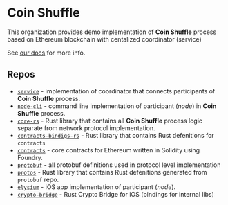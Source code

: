 # Coin Shuffle

This organization provides demo implementation of **Coin Shuffle** process based on Ethereum blockchain with centalized coordinator (service)

See [our docs](https://coin-shuffle.github.io/docs/) for more info.

## Repos

+ [`service`](https://github.com/coin-shuffle/service) - implementation of coordinator that
  connects participants of **Coin Shuffle** process.
+ [`node-cli`](https://github.com/coin-shuffle/node-cli) - command line implementation of participant (_node_)
  in **Coin Shuffle** process.
+ [`core-rs`](https://github.com/coin-shuffle/core-rs) - Rust library that contains all **Coin Shuffle**
  process logic separate from network protocol implementation.
+ [`contracts-bindigs-rs`](https://github.com/coin-shuffle/contracts-bindings-rs) - Rust library that contains
  Rust defenitions for `contracts`
+ [`contracts`](https://github.com/coin-shuffle/contracts) - core contracts for Ethereum written
  in Solidity using Foundry.
+ [`protobuf`](https://github.com/coin-shuffle/protobuf) - all protobuf definitions used in protocol level
  implementation
+ [`protos`](https://github.com/coin-shuffle/protos) - Rust library that contains Rust defenitions
  generated from `protobuf` repo.
+ [`elysium`](https://github.com/coin-shuffle/elysium) - iOS app implementation of participant (_node_).
+ [`crypto-bridge`](https://github.com/coin-shuffle/crypto-bridge) - Rust Crypto Bridge for iOS (bindings for
  internal libs)
